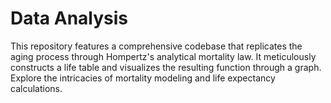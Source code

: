 # Data Analysis

This repository features a comprehensive codebase that replicates the aging process through Hompertz's analytical mortality law. It meticulously constructs a life table and visualizes the resulting function through a graph. Explore the intricacies of mortality modeling and life expectancy calculations.
